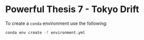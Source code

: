 # Powerful Thesis 7 - Tokyo Drift

To create a `conda` environment use the following:

```bash
conda env create -f environment.yml
```
